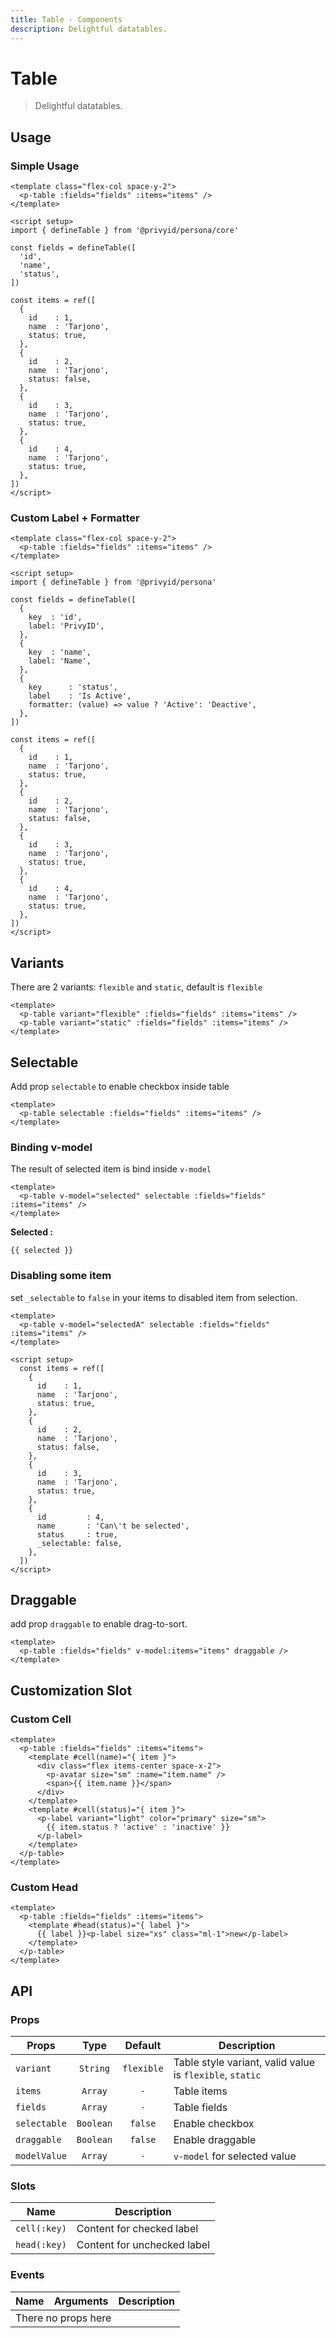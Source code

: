 ```yaml
---
title: Table · Components
description: Delightful datatables.
---
```


<script setup>
  import pTable from './Table.vue'
  import pAvatar from '../avatar/Avatar.vue'
  import pLabel from '../label/Label.vue'
  import { defineTable } from '.'
  import { ref }from 'vue-demi'

  const fields = defineTable([
    'id',
    'name',
    'status',
  ])

  const fields2 = defineTable([
    {
      key  : 'id',
      label: 'PrivyID',
    },
    {
      key  : 'name',
      label: 'Name',
    },
    {
      key      : 'status',
      label    : 'Is Active',
      formatter: (value) => value ? 'Active': 'Deactive',
    },
  ])

  const items = ref([
    {
      id    : 1,
      name  : 'Tarjono',
      status: true,
    },
    {
      id    : 2,
      name  : 'Renatta',
      status: false,
    },
    {
      id    : 3,
      name  : 'Jonathan Smith',
      status: true,
    },
    {
      id    : 4,
      name  : 'Arch Brown',
      status: true,
    },
  ])

  const itemsB = ref([
    {
      id    : 1,
      name  : 'Tarjono',
      status: true,
    },
    {
      id    : 2,
      name  : 'Tarjono',
      status: false,
    },
    {
      id    : 3,
      name  : 'Tarjono',
      status: true,
    },
    {
      id         : 4,
      name       : 'Can\'t be selected',
      status     : true,
      _selectable: false,
    },
  ])

  const selected = ref([])
  const selectedA = ref([])
</script>

# Table

> Delightful datatables.

## Usage

### Simple Usage

<preview class="flex-col space-y-2">
  <p-table :fields="fields" :items="items" />
</preview>

```vue
<template class="flex-col space-y-2">
  <p-table :fields="fields" :items="items" />
</template>

<script setup>
import { defineTable } from '@privyid/persona/core'

const fields = defineTable([
  'id',
  'name',
  'status',
])

const items = ref([
  {
    id    : 1,
    name  : 'Tarjono',
    status: true,
  },
  {
    id    : 2,
    name  : 'Tarjono',
    status: false,
  },
  {
    id    : 3,
    name  : 'Tarjono',
    status: true,
  },
  {
    id    : 4,
    name  : 'Tarjono',
    status: true,
  },
])
</script>
```

### Custom Label + Formatter

<preview class="flex-col space-y-2">
  <p-table :fields="fields2" :items="items" />
</preview>

```vue
<template class="flex-col space-y-2">
  <p-table :fields="fields" :items="items" />
</template>

<script setup>
import { defineTable } from '@privyid/persona'

const fields = defineTable([
  {
    key  : 'id',
    label: 'PrivyID',
  },
  {
    key  : 'name',
    label: 'Name',
  },
  {
    key      : 'status',
    label    : 'Is Active',
    formatter: (value) => value ? 'Active': 'Deactive',
  },
])

const items = ref([
  {
    id    : 1,
    name  : 'Tarjono',
    status: true,
  },
  {
    id    : 2,
    name  : 'Tarjono',
    status: false,
  },
  {
    id    : 3,
    name  : 'Tarjono',
    status: true,
  },
  {
    id    : 4,
    name  : 'Tarjono',
    status: true,
  },
])
</script>
```

## Variants

There are 2 variants: `flexible` and `static`, default is `flexible`

<preview class="flex-col space-y-2">
  <p-table variant="flexible" :fields="fields" :items="items" />
  <p-table variant="static" :fields="fields" :items="items" />
</preview>

```vue
<template>
  <p-table variant="flexible" :fields="fields" :items="items" />
  <p-table variant="static" :fields="fields" :items="items" />
</template>
```

## Selectable

Add prop `selectable` to enable checkbox inside table

<preview class="flex-col space-y-2">
  <p-table selectable :fields="fields" :items="items" />
</preview>

```vue
<template>
  <p-table selectable :fields="fields" :items="items" />
</template>
```

### Binding v-model

The result of selected item is bind inside `v-model`

<preview class="flex-col space-y-2">
  <p-table v-model="selected" selectable :fields="fields" :items="items" />
</preview>

```vue
<template>
  <p-table v-model="selected" selectable :fields="fields" :items="items" />
</template>
```

**Selected :**

<pre><code>{{ selected }}</code></pre>

### Disabling some item

set `_selectable` to `false` in your items to disabled item from selection.

<preview class="flex-col space-y-2">
  <p-table v-model="selectedA" selectable :fields="fields" :items="itemsB" />
</preview>

```vue
<template>
  <p-table v-model="selectedA" selectable :fields="fields" :items="items" />
</template>

<script setup>
  const items = ref([
    {
      id    : 1,
      name  : 'Tarjono',
      status: true,
    },
    {
      id    : 2,
      name  : 'Tarjono',
      status: false,
    },
    {
      id    : 3,
      name  : 'Tarjono',
      status: true,
    },
    {
      id         : 4,
      name       : 'Can\'t be selected',
      status     : true,
      _selectable: false,
    },
  ])
</script>
```

## Draggable

add prop `draggable` to enable drag-to-sort.

<preview class="flex-col space-y-2">
  <p-table :fields="fields" v-model:items="items" draggable />
</preview>

```vue
<template>
  <p-table :fields="fields" v-model:items="items" draggable />
</template>
```
## Customization Slot

### Custom Cell

<preview class="flex-col space-y-2">
  <p-table :fields="fields" :items="items">
    <template #cell(name)="{ item }">
      <div class="flex items-center space-x-2">
        <p-avatar size="sm" :name="item.name" />
        <span>{{ item.name }}</span>
      </div>
    </template>
    <template #cell(status)="{ item }">
      <p-label variant="light" color="primary" size="sm">{{ item.status ? 'active' : 'inactive' }}</p-label>
    </template>
  </p-table>
</preview>

```vue
<template>
  <p-table :fields="fields" :items="items">
    <template #cell(name)="{ item }">
      <div class="flex items-center space-x-2">
        <p-avatar size="sm" :name="item.name" />
        <span>{{ item.name }}</span>
      </div>
    </template>
    <template #cell(status)="{ item }">
      <p-label variant="light" color="primary" size="sm">
        {{ item.status ? 'active' : 'inactive' }}
      </p-label>
    </template>
  </p-table>
</template>
```

### Custom Head

<preview class="flex-col space-y-2">
  <p-table :fields="fields" :items="items">
    <template #head(status)="{ label }">
      {{ label }}<p-label size="xs" class="ml-1">new</p-label>
    </template>
  </p-table>
</preview>

```vue
<template>
  <p-table :fields="fields" :items="items">
    <template #head(status)="{ label }">
      {{ label }}<p-label size="xs" class="ml-1">new</p-label>
    </template>
  </p-table>
</template>
```

## API

### Props

| Props        |   Type    |  Default   | Description                                              |
|--------------|:---------:|:----------:|----------------------------------------------------------|
| `variant`    | `String`  | `flexible` | Table style variant, valid value is `flexible`, `static` |
| `items`      |  `Array`  |    `-`     | Table items                                              |
| `fields`     |  `Array`  |    `-`     | Table fields                                             |
| `selectable` | `Boolean` |  `false`   | Enable checkbox                                          |
| `draggable`  | `Boolean` |  `false`   | Enable draggable                                         |
| `modelValue` |  `Array`  |    `-`     | `v-model` for selected value                             |

### Slots

| Name         | Description                 |
|--------------|-----------------------------|
| `cell(:key)` | Content for checked label   |
| `head(:key)` | Content for unchecked label |

### Events

<table>
  <thead>
    <tr>
      <th>Name</th>
      <th>Arguments</th>
      <th>Description</th>
    </tr>
  </thead>
  <tbody>
    <tr>
      <td colspan="3" class="text-center">There no props here</td>
    </tr>
  </tbody>
</table>
